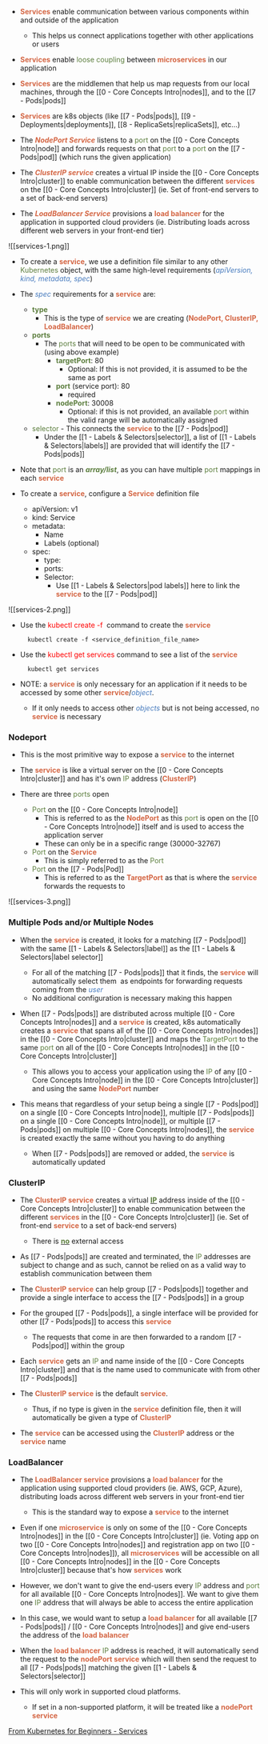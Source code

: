 - <b><span style="color:#d46644">Services</span></b> enable communication between various components within and outside of the application
	- This helps us connect applications together with other applications or users

- <b><span style="color:#d46644">Services</span></b> enable <span style="color:#5c7e3e">loose coupling</span> between <b><span style="color:#d46644">microservices</span></b> in our application

- <b><span style="color:#d46644">Services</span></b> are the middlemen that help us map requests from our local machines, through the [[0 - Core Concepts Intro|nodes]], and to the [[7 - Pods|pods]]

- <b><span style="color:#d46644">Services</span></b> are k8s objects (like [[7 - Pods|pods]], [[9 - Deployments|deployments]], [[8 - ReplicaSets|replicaSets]], etc…)

- The <b><i><span style="color:#d46644">NodePort Service</span></i></b> listens to a <span style="color:#5c7e3e">port</span> on the [[0 - Core Concepts Intro|node]] and forwards requests on that <span style="color:#5c7e3e">port</span> to a <span style="color:#5c7e3e">port</span> on the [[7 - Pods|pod]] (which runs the given application)

- The <b><i><span style="color:#d46644">ClusterIP service</span></i></b> creates a virtual IP inside the [[0 - Core Concepts Intro|cluster]] to enable communication between the different <b><span style="color:#d46644">services</span></b> on the [[0 - Core Concepts Intro|cluster]] (ie. Set of front-end servers to a set of back-end servers)

- The <b><i><span style="color:#d46644">LoadBalancer Service</span></i></b> provisions a <b><span style="color:#d46644">load balancer</span></b> for the application in supported cloud providers (ie. Distributing loads across different web servers in your front-end tier)

![[services-1.png]]

- To create a <b><span style="color:#d46644">service</span></b>, we use a definition file similar to any other <span style="color:#5c7e3e">Kubernetes</span> object, with the same high-level requirements (<i><span style="color:#477bbe">apiVersion, kind, metadata, spec</span></i>)

- The <i><span style="color:#477bbe">spec</span></i> requirements for a <b><span style="color:#d46644">service</span></b> are:
	- <b><span style="color:#5c7e3e">type</span></b>
		- This is the type of <b><span style="color:#d46644">service</span></b> we are creating (<b><span style="color:#d46644">NodePort, ClusterIP, LoadBalancer</span></b>)
	- <b><span style="color:#5c7e3e">ports</span></b>
		- The <span style="color:#5c7e3e">ports</span> that will need to be open to be communicated with (using above example)
			- <b><span style="color:#5c7e3e">targetPort</span></b>: 80
				- Optional: If this is not provided, it is assumed to be the same as port
			- <b><span style="color:#5c7e3e">port</span></b> (service port): 80
				- required
			- <b><span style="color:#5c7e3e">nodePort</span></b>: 30008
				- Optional: if this is not provided, an available <span style="color:#5c7e3e">port</span> within the valid range will be automatically assigned
	- <span style="color:#5c7e3e">selector</span>
				- This connects the <b><span style="color:#d46644">service</span></b> to the [[7 - Pods|pod]]
		- Under the [[1 - Labels & Selectors|selector]], a list of [[1 - Labels & Selectors|labels]] are provided that will identify the [[7 - Pods|pods]]

- Note that <span style="color:#5c7e3e">port</span> is an <b><i><span style="color:#5c7e3e">array/list</span></i></b>, as you can have multiple <span style="color:#5c7e3e">port</span> mappings in each <b><span style="color:#d46644">service</span></b>

- To create a <b><span style="color:#d46644">service</span></b>, configure a <b><span style="color:#d46644">Service</span></b> definition file
	- apiVersion: v1
	- kind: Service
	- metadata:
		- Name
		- Labels (optional)
	- spec:
		- type:
		- ports:
		- Selector:
			- Use [[1 - Labels & Selectors|pod labels]] here to link the <b><span style="color:#d46644">service</span></b> to the [[7 - Pods|pod]]

![[services-2.png]]

- Use the <span style="color:red">kubectl create -f</span>  command to create the <b><span style="color:#d46644">service</span></b>

		kubectl create -f <service_definition_file_name>

- Use the <span style="color:red">kubectl get services</span> command to see a list of the <b><span style="color:#d46644">service</span></b>

		kubectl get services

- NOTE: a <b><span style="color:#d46644">service</span></b> is only necessary for an application if it needs to be accessed by some other <b><span style="color:#d46644">service</span></b>/<i><span style="color:#477bbe">object</span></i>.
	- If it only needs to access other <i><span style="color:#477bbe">objects</span></i> but is not being accessed, no <b><span style="color:#d46644">service</span></b> is necessary

### Nodeport

- This is the most primitive way to expose a <b><span style="color:#d46644">service</span></b> to the internet

- The <b><span style="color:#d46644">service</span></b> is like a virtual server on the [[0 - Core Concepts Intro|cluster]] and has it's own <span style="color:#5c7e3e">IP</span> address (<b><span style="color:#d46644">ClusterIP</span></b>)

- There are three <span style="color:#5c7e3e">ports</span> open
	- <span style="color:#5c7e3e">Port</span> on the [[0 - Core Concepts Intro|node]]
		- This is referred to as the <b><span style="color:#d46644">NodePort</span></b> as this <span style="color:#5c7e3e">port</span> is open on the [[0 - Core Concepts Intro|node]] itself and is used to access the application server
		- These can only be in a specific range (30000-32767)
	- <span style="color:#5c7e3e">Port</span> on the <b><span style="color:#d46644">Service</span></b>
		- This is simply referred to as the <span style="color:#5c7e3e">Port</span>
	- <span style="color:#5c7e3e">Port</span> on the [[7 - Pods|Pod]]
		- This is referred to as the <b><span style="color:#d46644">TargetPort</span></b> as that is where the <b><span style="color:#d46644">service</span></b> forwards the requests to

![[services-3.png]]

### Multiple Pods and/or Multiple Nodes

- When the <b><span style="color:#d46644">service</span></b> is created, it looks for a matching [[7 - Pods|pod]] with the same [[1 - Labels & Selectors|label]] as the [[1 - Labels & Selectors|label selector]]
	- For all of the matching [[7 - Pods|pods]] that it finds, the <b><span style="color:#d46644">service</span></b> will automatically select them  as endpoints for forwarding requests coming from the <i><span style="color:#477bbe">user</span></i>
	- No additional configuration is necessary making this happen

- When [[7 - Pods|pods]] are distributed across multiple [[0 - Core Concepts Intro|nodes]] and a <b><span style="color:#d46644">service</span></b> is created, k8s automatically creates a <b><span style="color:#d46644">service</span></b> that spans all of the [[0 - Core Concepts Intro|nodes]] in the [[0 - Core Concepts Intro|cluster]] and maps the <span style="color:#5c7e3e">TargetPort</span> to the same <span style="color:#5c7e3e">port</span> on all of the [[0 - Core Concepts Intro|nodes]] in the [[0 - Core Concepts Intro|cluster]] 
	- This allows you to access your application using the <span style="color:#5c7e3e">IP</span> of any [[0 - Core Concepts Intro|node]] in the [[0 - Core Concepts Intro|cluster]] and using the same <b><span style="color:#d46644">NodePort</span></b> number

- This means that regardless of your setup being a single [[7 - Pods|pod]] on a single [[0 - Core Concepts Intro|node]], multiple [[7 - Pods|pods]] on a single [[0 - Core Concepts Intro|node]], or multiple [[7 - Pods|pods]] on multiple [[0 - Core Concepts Intro|nodes]], the <b><span style="color:#d46644">service</span></b> is created exactly the same without you having to do anything
	- When [[7 - Pods|pods]] are removed or added, the <b><span style="color:#d46644">service</span></b> is automatically updated

### ClusterIP

- The <b><span style="color:#d46644">ClusterIP service</span></b> creates a virtual <b><u><span style="color:#5c7e3e">IP</span></u></b> address inside of the [[0 - Core Concepts Intro|cluster]] to enable communication between the different <b><span style="color:#d46644">services</span></b> in the [[0 - Core Concepts Intro|cluster]] (ie. Set of front-end <b><span style="color:#d46644">service</span></b> to a set of back-end servers)
	- There is <b><u><span style="color:#5c7e3e">no</span></u></b> external access

- As [[7 - Pods|pods]] are created and terminated, the <span style="color:#5c7e3e">IP</span> addresses are subject to change and as such, cannot be relied on as a valid way to establish communication between them

- The <b><span style="color:#d46644">ClusterIP service</span></b> can help group [[7 - Pods|pods]] together and provide a single interface to access the [[7 - Pods|pods]] in a group

- For the grouped [[7 - Pods|pods]], a single interface will be provided for other [[7 - Pods|pods]] to access this <b><span style="color:#d46644">service</span></b>
	- The requests that come in are then forwarded to a random [[7 - Pods|pod]] within the group

- Each <b><span style="color:#d46644">service</span></b> gets an <span style="color:#5c7e3e">IP</span> and name inside of the [[0 - Core Concepts Intro|cluster]] and that is the name used to communicate with from other [[7 - Pods|pods]]

- The <b><span style="color:#d46644">ClusterIP service</span></b> is the default <b><span style="color:#d46644">service</span></b>.
	- Thus, if no type is given in the <b><span style="color:#d46644">service</span></b> definition file, then it will automatically be given a type of <b><span style="color:#d46644">ClusterIP</span></b>

- The <b><span style="color:#d46644">service</span></b> can be accessed using the <b><span style="color:#d46644">ClusterIP</span></b> address or the <b><span style="color:#d46644">service</span></b> name

### LoadBalancer

- The <b><span style="color:#d46644">LoadBalancer service</span></b> provisions a <b><span style="color:#d46644">load balancer</span></b> for the application using supported cloud providers (ie. AWS, GCP, Azure), distributing loads across different web servers in your front-end tier
	- This is the standard way to expose a <b><span style="color:#d46644">service</span></b> to the internet

- Even if one <b><span style="color:#d46644">microservice</span></b> is only on some of the [[0 - Core Concepts Intro|nodes]] in the [[0 - Core Concepts Intro|cluster]] (ie. Voting app on two [[0 - Core Concepts Intro|nodes]] and registration app on two [[0 - Core Concepts Intro|nodes]]), all <b><span style="color:#d46644">microservices</span></b> will be accessible on all [[0 - Core Concepts Intro|nodes]] in the [[0 - Core Concepts Intro|cluster]] because that's how <b><span style="color:#d46644">services</span></b> work

- However, we don't want to give the end-users every <span style="color:#5c7e3e">IP</span> address and <span style="color:#5c7e3e">port</span> for all available [[0 - Core Concepts Intro|nodes]]. We want to give them one <span style="color:#5c7e3e">IP</span> address that will always be able to access the entire application

- In this case, we would want to setup a <b><span style="color:#d46644">load balancer</span></b> for all available [[7 - Pods|pods]] / [[0 - Core Concepts Intro|nodes]] and give end-users the address of the <b><span style="color:#d46644">load balancer</span></b>

- When the <b><span style="color:#d46644">load balancer</span></b> <span style="color:#5c7e3e">IP</span> address is reached, it will automatically send the request to the <b><span style="color:#d46644">nodePort service</span></b> which will then send the request to all [[7 - Pods|pods]] matching the given [[1 - Labels & Selectors|selector]]

- This will only work in supported cloud platforms.
	- If set in a non-supported platform, it will be treated like a <b><span style="color:#d46644">nodePort service</span></b>

[From Kubernetes for Beginners - Services](onenote:Kubernetes%20for%20Beginners.one#Services&section-id={5D5A45D8-45DB-1442-8EBF-F2131933F0D4}&page-id={7A83C485-745B-E44F-821C-06F831D6AA07}&end&base-path=https://d.docs.live.net/a8ff567768035d78/Documents/Kubernetes)